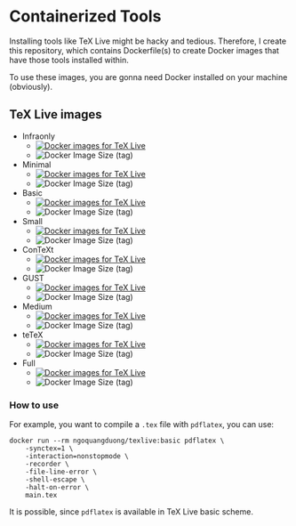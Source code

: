 # Containerized Tools

Installing tools like TeX Live might be hacky and tedious. Therefore, I create this repository, which contains Dockerfile(s) to create Docker images that have those tools installed within.

To use these images, you are gonna need Docker installed on your machine (obviously).

## TeX Live images

- Infraonly
  - [![Docker images for TeX Live](https://github.com/duong755/containerized-tools/actions/workflows/texlive-infraonly.yml/badge.svg)](https://github.com/duong755/containerized-tools/actions/workflows/texlive-infraonly.yml)
  - ![Docker Image Size (tag)](https://img.shields.io/docker/image-size/ngoquangduong/texlive/infraonly)
- Minimal
  - [![Docker images for TeX Live](https://github.com/duong755/containerized-tools/actions/workflows/texlive-minimal.yml/badge.svg)](https://github.com/duong755/containerized-tools/actions/workflows/texlive-minimal.yml)
  - ![Docker Image Size (tag)](https://img.shields.io/docker/image-size/ngoquangduong/texlive/minimal)
- Basic
  - [![Docker images for TeX Live](https://github.com/duong755/containerized-tools/actions/workflows/texlive-basic.yml/badge.svg)](https://github.com/duong755/containerized-tools/actions/workflows/texlive-basic.yml)
  - ![Docker Image Size (tag)](https://img.shields.io/docker/image-size/ngoquangduong/texlive/basic)
- Small
  - [![Docker images for TeX Live](https://github.com/duong755/containerized-tools/actions/workflows/texlive-small.yml/badge.svg)](https://github.com/duong755/containerized-tools/actions/workflows/texlive-small.yml)
  - ![Docker Image Size (tag)](https://img.shields.io/docker/image-size/ngoquangduong/texlive/small)
- ConTeXt
  - [![Docker images for TeX Live](https://github.com/duong755/containerized-tools/actions/workflows/texlive-context.yml/badge.svg)](https://github.com/duong755/containerized-tools/actions/workflows/texlive-context.yml)
  - ![Docker Image Size (tag)](https://img.shields.io/docker/image-size/ngoquangduong/texlive/context)
- GUST
  - [![Docker images for TeX Live](https://github.com/duong755/containerized-tools/actions/workflows/texlive-gust.yml/badge.svg)](https://github.com/duong755/containerized-tools/actions/workflows/texlive-gust.yml)
  - ![Docker Image Size (tag)](https://img.shields.io/docker/image-size/ngoquangduong/texlive/gust)
- Medium
  - [![Docker images for TeX Live](https://github.com/duong755/containerized-tools/actions/workflows/texlive-medium.yml/badge.svg)](https://github.com/duong755/containerized-tools/actions/workflows/texlive-medium.yml)
  - ![Docker Image Size (tag)](https://img.shields.io/docker/image-size/ngoquangduong/texlive/medium)
- teTeX
  - [![Docker images for TeX Live](https://github.com/duong755/containerized-tools/actions/workflows/texlive-tetex.yml/badge.svg)](https://github.com/duong755/containerized-tools/actions/workflows/texlive-tetex.yml)
  - ![Docker Image Size (tag)](https://img.shields.io/docker/image-size/ngoquangduong/texlive/tetex)
- Full
  - [![Docker images for TeX Live](https://github.com/duong755/containerized-tools/actions/workflows/texlive-scheme-full.yml/badge.svg)](https://github.com/duong755/containerized-tools/actions/workflows/texlive-scheme-full.yml)
  - ![Docker Image Size (tag)](https://img.shields.io/docker/image-size/ngoquangduong/texlive/scheme-full)

### How to use

For example, you want to compile a `.tex` file with `pdflatex`, you can use:

```shell
docker run --rm ngoquangduong/texlive:basic pdflatex \
    -synctex=1 \
    -interaction=nonstopmode \
    -recorder \
    -file-line-error \
    -shell-escape \
    -halt-on-error \
    main.tex
```

It is possible, since `pdflatex` is available in TeX Live basic scheme.
